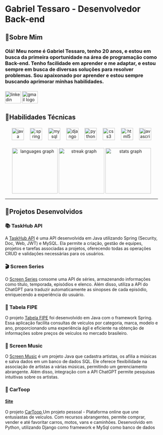 

<h1 align="left">Gabriel Tessaro - Desenvolvedor Back-end</h1>

###

<h2 align="left">🔹Sobre Mim</h2>

<h3 align="left">Olá! Meu nome é Gabriel Tessaro, tenho 20 anos, e estou em busca da primeira oportunidade na área de programação como Back-end. Tenho facilidade em aprender e me adaptar, e estou sempre em busca de diversas soluções para resolver problemas. Sou apaixonado por aprender e estou sempre buscando aprimorar minhas habilidades.</h3>

###

<div align="left">
  <img src="https://raw.githubusercontent.com/maurodesouza/profile-readme-generator/master/src/assets/icons/social/linkedin/default.svg" width="52" height="40" alt="linkedin logo"  />
  <img src="https://raw.githubusercontent.com/maurodesouza/profile-readme-generator/master/src/assets/icons/social/gmail/default.svg" width="52" height="40" alt="gmail logo"  />
</div>

###

<h2 align="left">🔹Habilidades Técnicas</h2>

###

<div align="center">
  <img src="https://cdn.jsdelivr.net/gh/devicons/devicon/icons/java/java-original.svg" height="40" alt="java logo"  />
  <img width="12" />
  <img src="https://cdn.jsdelivr.net/gh/devicons/devicon/icons/spring/spring-original.svg" height="40" alt="spring logo"  />
  <img width="12" />
  <img src="https://cdn.jsdelivr.net/gh/devicons/devicon/icons/mysql/mysql-original.svg" height="40" alt="mysql logo"  />
  <img width="12" />
  <img src="https://skillicons.dev/icons?i=django" height="40" alt="django logo"  />
  <img width="12" />
  <img src="https://cdn.jsdelivr.net/gh/devicons/devicon/icons/python/python-original.svg" height="40" alt="python logo"  />
  <img width="12" />
  <img src="https://cdn.jsdelivr.net/gh/devicons/devicon/icons/css3/css3-original.svg" height="40" alt="css3 logo"  />
  <img width="12" />
  <img src="https://cdn.jsdelivr.net/gh/devicons/devicon/icons/html5/html5-original.svg" height="40" alt="html5 logo"  />
  <img width="12" />
  <img src="https://cdn.jsdelivr.net/gh/devicons/devicon/icons/javascript/javascript-original.svg" height="40" alt="javascript logo"  />
</div>

###

<div align="center">
  <img src="https://github-readme-stats.vercel.app/api/top-langs?username=Tessaro03&locale=pt-br&hide_title=false&layout=compact&card_width=320&langs_count=5&theme=dark&hide_border=false&order=2" height="150" alt="languages graph"  />
  <img src="https://streak-stats.demolab.com?user=Tessaro03&locale=pt-br&mode=daily&theme=dark&hide_border=false&border_radius=5&order=3" height="150" alt="streak graph"  />
  <img src="https://github-readme-stats.vercel.app/api?username=Tessaro03&hide_title=false&hide_rank=false&show_icons=true&include_all_commits=true&count_private=true&disable_animations=false&theme=dark&locale=pt-br&hide_border=false&order=1" height="150" alt="stats graph"  />
</div>
<hr>
 <div class="container">

<h2>🔹Projetos Desenvolvidos</h2>

<h3>📚 TaskHub API </h3>
<p>
A <a href="https://github.com/Tessaro03/TaskHubApi"  target="_blank">TaskHub API</a> é uma API desenvolvida em Java utilizando Spring (Security, Doc, Web, JWT) e MySQL. Ela permite a criação, gestão de equipes, projetos e tarefas associadas a projetos, oferecendo todas as operações CRUD e validações necessárias para os usuários.
</p>

<h3>🎬 Screen Series </h3>
<p>
O <a href="https://github.com/Tessaro03/ScreenSeries"  target="_blank">Screen Series</a> consome uma API de séries, armazenando informações como título, temporada, episódios e elenco. Além disso, utiliza a API do ChatGPT para traduzir automaticamente as sinopses de cada episódio, enriquecendo a experiência do usuário.
</p>

<h3>🚗 Tabela FIPE </h3>
<p>
O projeto <a href="https://github.com/Tessaro03/TabelaFipe" target="_blank"> Tabela FIPE</a> foi desenvolvido em Java com o framework Spring. Essa aplicação facilita consultas de veículos por categoria, marca, modelo e ano, proporcionando uma experiência ágil e eficiente na obtenção de informações sobre preços de veículos no mercado brasileiro.
</p>

<h3>🎵 Screen Music </h3>
<p>
O <a href="https://github.com/Tessaro03/ScreenMusic"  target="_blank">Screen Music</a> é um projeto Java que cadastra artistas, os afilia a músicas e salva dados em um banco de dados SQL. Ele oferece flexibilidade na associação de artistas a várias músicas, permitindo um gerenciamento abrangente. Além disso, integração com a API ChatGPT permite pesquisas intuitivas sobre os artistas.
</p>

<h3>🚗 CarToop </h3>
<h4> <a href="https://cartoop.up.railway.app/"> Site</a> </h4>
<p>
O projeto <a href="https://github.com/Tessaro03/TabelaFipe" target="_blank">CarToop </a> Um projeto pessoal - Plataforma online que une entusiastas de veículos. Com recursos abrangentes, permite comprar, vender e até favoritar carros, motos, vans e caminhões.
Desenvolvido em Python, utilizando Django como framework e MySql como banco de dados
</p>


